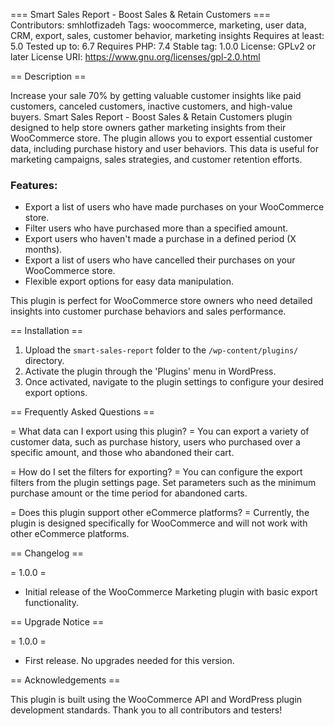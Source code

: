 === Smart Sales Report - Boost Sales & Retain Customers ===
Contributors: smhlotfizadeh
Tags: woocommerce, marketing, user data, CRM, export, sales, customer behavior, marketing insights
Requires at least: 5.0
Tested up to: 6.7
Requires PHP: 7.4
Stable tag: 1.0.0
License: GPLv2 or later
License URI: https://www.gnu.org/licenses/gpl-2.0.html

== Description ==

Increase your sale 70% by getting valuable customer insights like paid customers, canceled customers, inactive customers, and high-value buyers.
Smart Sales Report - Boost Sales & Retain Customers plugin designed to help store owners gather marketing insights from their WooCommerce store. The plugin allows you to export essential customer data, including purchase history and user behaviors. This data is useful for marketing campaigns, sales strategies, and customer retention efforts.

### Features:
- Export a list of users who have made purchases on your WooCommerce store.
- Filter users who have purchased more than a specified amount.
- Export users who haven't made a purchase in a defined period (X months).
- Export a list of users who have cancelled their purchases on your WooCommerce store.
- Flexible export options for easy data manipulation.

This plugin is perfect for WooCommerce store owners who need detailed insights into customer purchase behaviors and sales performance.

== Installation ==

1. Upload the `smart-sales-report` folder to the `/wp-content/plugins/` directory.
2. Activate the plugin through the 'Plugins' menu in WordPress.
3. Once activated, navigate to the plugin settings to configure your desired export options.

== Frequently Asked Questions ==

= What data can I export using this plugin? =
You can export a variety of customer data, such as purchase history, users who purchased over a specific amount, and those who abandoned their cart.

= How do I set the filters for exporting? =
You can configure the export filters from the plugin settings page. Set parameters such as the minimum purchase amount or the time period for abandoned carts.

= Does this plugin support other eCommerce platforms? =
Currently, the plugin is designed specifically for WooCommerce and will not work with other eCommerce platforms.

== Changelog ==

= 1.0.0 =
* Initial release of the WooCommerce Marketing plugin with basic export functionality.

== Upgrade Notice ==

= 1.0.0 =
* First release. No upgrades needed for this version.

== Acknowledgements ==

This plugin is built using the WooCommerce API and WordPress plugin development standards. Thank you to all contributors and testers!
